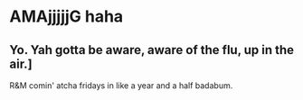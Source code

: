 # AMAjjjjjG haha
## Yo. Yah gotta be aware, aware of the flu, up in the air.]

R&M comin' atcha fridays in like a year and a half badabum.